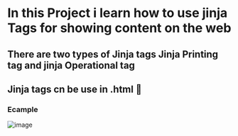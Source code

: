<h1>In this Project i learn how to use jinja Tags for showing content on the web</h1>
<h2>There are two types of Jinja tags Jinja Printing tag and jinja Operational tag</h2>
<h2>Jinja tags cn be use in .html 📂 </h2>

<h3>Ecample</h3>

![image](https://github.com/user-attachments/assets/40752c72-eedc-4872-b093-4151314cc66c)
